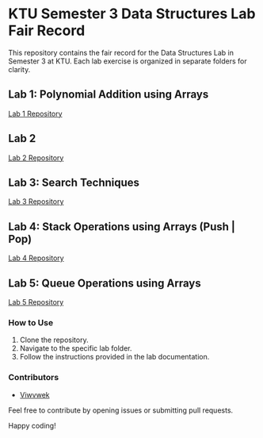 # KTU Semester 3 Data Structures Lab Fair Record

This repository contains the fair record for the Data Structures Lab in Semester 3 at KTU. Each lab exercise is organized in separate folders for clarity.

## Lab 1: Polynomial Addition using Arrays
[Lab 1 Repository](https://github.com/Viwvwek/KTU-S3-DS-LAB-FAIR-RECORD/tree/26050d18d14aa4a39a21ea9dc6ac43e2ff737bb2/CYCLE%201/POLYNOMIAL%20ADDITION/ARRAYS)

## Lab 2
[Lab 2 Repository](https://github.com/Viwvwek/KTU-S3-DS-LAB-FAIR-RECORD/tree/26050d18d14aa4a39a21ea9dc6ac43e2ff737bb2/CYCLE%202)

## Lab 3: Search Techniques
[Lab 3 Repository](https://github.com/Viwvwek/KTU-S3-DS-LAB-FAIR-RECORD/tree/26050d18d14aa4a39a21ea9dc6ac43e2ff737bb2/CYCLE%203/SEARCH%20TECHNIQUES)

## Lab 4: Stack Operations using Arrays (Push | Pop)
[Lab 4 Repository](https://github.com/Viwvwek/KTU-S3-DS-LAB-FAIR-RECORD/tree/26050d18d14aa4a39a21ea9dc6ac43e2ff737bb2/CYCLE%204/STACK%20/ARRAYS/PUSH%20%7C%7C%20POP)

## Lab 5: Queue Operations using Arrays
[Lab 5 Repository](https://github.com/Viwvwek/KTU-S3-DS-LAB-FAIR-RECORD/tree/26050d18d14aa4a39a21ea9dc6ac43e2ff737bb2/CYCLE%205/QUEUE/ARRAYS)

### How to Use

1. Clone the repository.
2. Navigate to the specific lab folder.
3. Follow the instructions provided in the lab documentation.

### Contributors

- [Viwvwek](https://github.com/Viwvwek)

Feel free to contribute by opening issues or submitting pull requests.

Happy coding!
